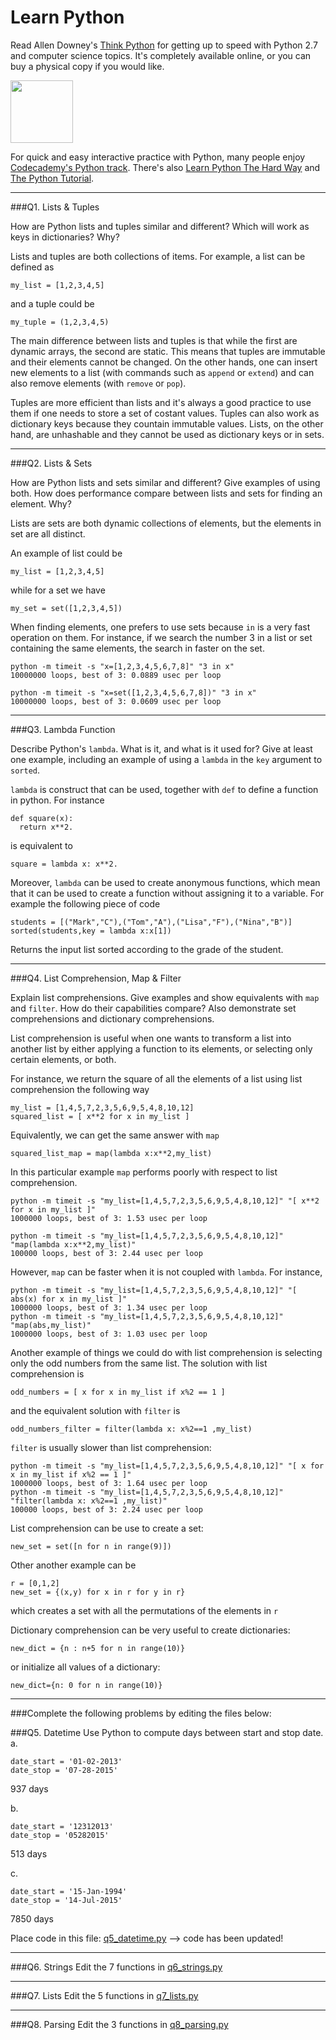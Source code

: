 # Learn Python

Read Allen Downey's [Think Python](http://www.greenteapress.com/thinkpython/) for getting up to speed with Python 2.7 and computer science topics. It's completely available online, or you can buy a physical copy if you would like.

<a href="http://www.greenteapress.com/thinkpython/"><img src="img/think_python.png" style="width: 100px;" target="_blank"></a>

For quick and easy interactive practice with Python, many people enjoy [Codecademy's Python track](http://www.codecademy.com/en/tracks/python). There's also [Learn Python The Hard Way](http://learnpythonthehardway.org/book/) and [The Python Tutorial](https://docs.python.org/2/tutorial/).

---

###Q1. Lists &amp; Tuples

How are Python lists and tuples similar and different? Which will work as keys in dictionaries? Why?

Lists and tuples are both collections of items. For example, a list can be defined as
```
my_list = [1,2,3,4,5]
```
and a tuple could be
```
my_tuple = (1,2,3,4,5)
```

The main difference between lists and tuples is that while the first are dynamic arrays, the second are static.
This means that tuples are immutable and their elements cannot be changed. On the other hands, one can insert new elements to a list (with commands such as `append` or `extend`) and can also remove elements (with `remove` or `pop`).

Tuples are more efficient than lists and it's always a good practice to use them if one needs to store a set of costant values. Tuples can also work as dictionary keys because they countain immutable values. Lists, on the other hand, are unhashable and they cannot be used as dictionary keys or in sets.


---

###Q2. Lists &amp; Sets

How are Python lists and sets similar and different? Give examples of using both. How does performance compare between lists and sets for finding an element. Why?

Lists are sets are both dynamic collections of elements, but the elements in set are all distinct.

An example of list could be

```
my_list = [1,2,3,4,5]
```
while for a set we have

```
my_set = set([1,2,3,4,5])
```

When finding elements, one prefers to use sets because `in` is a very fast operation on them. For instance, if we search the number 3 in a list or set containing the same elements, the search in faster on the set.

```
python -m timeit -s "x=[1,2,3,4,5,6,7,8]" "3 in x"
10000000 loops, best of 3: 0.0889 usec per loop

python -m timeit -s "x=set([1,2,3,4,5,6,7,8])" "3 in x"
10000000 loops, best of 3: 0.0609 usec per loop
```





---

###Q3. Lambda Function

Describe Python's `lambda`. What is it, and what is it used for? Give at least one example, including an example of using a `lambda` in the `key` argument to `sorted`.

`lambda` is construct that can be used, together with `def` to define a function in python. For instance

```
def square(x):
  return x**2.
```

is equivalent to

```
square = lambda x: x**2.
```

Moreover, `lambda` can be used to create anonymous functions, which mean that it can be used to create a function without assigning it to a variable. For example the following piece of code

```
students = [("Mark","C"),("Tom","A"),("Lisa","F"),("Nina","B")]
sorted(students,key = lambda x:x[1])
```

Returns the input list sorted according to the grade of the student.

---

###Q4. List Comprehension, Map &amp; Filter

Explain list comprehensions. Give examples and show equivalents with `map` and `filter`. How do their capabilities compare? Also demonstrate set comprehensions and dictionary comprehensions.

List comprehension is useful when one wants to transform a list into another list by either applying a function to its elements, or selecting only certain elements, or both.

For instance, we return the square of all the elements of a list using list comprehension the following way

```
my_list = [1,4,5,7,2,3,5,6,9,5,4,8,10,12]
squared_list = [ x**2 for x in my_list ]
```

Equivalently, we can get the same answer with `map`

```
squared_list_map = map(lambda x:x**2,my_list)
```

In this particular example `map` performs poorly with respect to list comprehension.

```
python -m timeit -s "my_list=[1,4,5,7,2,3,5,6,9,5,4,8,10,12]" "[ x**2 for x in my_list ]"
1000000 loops, best of 3: 1.53 usec per loop

python -m timeit -s "my_list=[1,4,5,7,2,3,5,6,9,5,4,8,10,12]" "map(lambda x:x**2,my_list)"
100000 loops, best of 3: 2.44 usec per loop
```

However, `map` can be faster when it is not coupled with `lambda`. For instance,
```
python -m timeit -s "my_list=[1,4,5,7,2,3,5,6,9,5,4,8,10,12]" "[ abs(x) for x in my_list ]"
1000000 loops, best of 3: 1.34 usec per loop
python -m timeit -s "my_list=[1,4,5,7,2,3,5,6,9,5,4,8,10,12]" "map(abs,my_list)"
1000000 loops, best of 3: 1.03 usec per loop
```

Another example of things we could do with list comprehension is selecting only the odd numbers from the same list.
The solution with list comprehension is

```
odd_numbers = [ x for x in my_list if x%2 == 1 ]
```

and the equivalent solution with `filter` is

```
odd_numbers_filter = filter(lambda x: x%2==1 ,my_list)
```

`filter` is usually slower than list comprehension:

```
python -m timeit -s "my_list=[1,4,5,7,2,3,5,6,9,5,4,8,10,12]" "[ x for x in my_list if x%2 == 1 ]"
1000000 loops, best of 3: 1.64 usec per loop
python -m timeit -s "my_list=[1,4,5,7,2,3,5,6,9,5,4,8,10,12]" "filter(lambda x: x%2==1 ,my_list)"
100000 loops, best of 3: 2.24 usec per loop
```

List comprehension can be use to create a set:
```
new_set = set([n for n in range(9)])
```

Other another example can be
```
r = [0,1,2]
new_set = {(x,y) for x in r for y in r}
```
which creates a set with all the permutations of the elements in `r`


Dictionary comprehension can be very useful to create dictionaries:

```
new_dict = {n : n+5 for n in range(10)}
```

or initialize all values of a dictionary:

```
new_dict={n: 0 for n in range(10)}
```

---

###Complete the following problems by editing the files below:

###Q5. Datetime
Use Python to compute days between start and stop date.   
a.  

```
date_start = '01-02-2013'    
date_stop = '07-28-2015'
```

937 days

b.  
```
date_start = '12312013'  
date_stop = '05282015'  
```

513 days

c.  
```
date_start = '15-Jan-1994'      
date_stop = '14-Jul-2015'  
```

7850 days

Place code in this file: [q5_datetime.py](python/q5_datetime.py) --> code has been updated!

---

###Q6. Strings
Edit the 7 functions in [q6_strings.py](python/q6_strings.py)

---

###Q7. Lists
Edit the 5 functions in [q7_lists.py](python/q7_lists.py)

---

###Q8. Parsing
Edit the 3 functions in [q8_parsing.py](python/q8_parsing.py)





